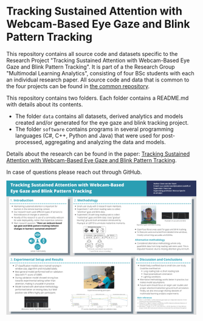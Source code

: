 # Tracking Sustained Attention with Webcam-Based Eye Gaze and Blink Pattern Tracking

This repository contains all source code and datasets specific to the Research Project "Tracking Sustained Attention with Webcam-Based Eye Gaze and Blink Pattern Tracking".
It is part of a the Research Group "Multimodal Learning Analytics", consisting of four BSc students with each an individual research paper.
All source code and data that is common to the four projects can be found in [the common repository](https://github.com/MultimodalLearningAnalytics/rp-group-19-common).

This repository contains two folders. Each folder contains a README.md with details about its contents.

- The folder `data` contains all datasets, derived analytics and models created and/or generated for the eye gaze and blink tracking project.
- The folder `software` contains programs in several programming languages (C#, C++, Python and Java) that were used for post-processed, aggregating and analyzing the data and models.

Details about the research can be found in the paper: [Tracking Sustained Attention with Webcam-Based Eye Gaze and Blink Pattern Tracking](https://repository.tudelft.nl/islandora/object/uuid:56ff42f2-2538-49e1-b022-894b15c7956d).

In case of questions please reach out through GitHub.

<a href="poster.png"><img src="poster.png" alt="Research Project poster" width="500px"/></a>
